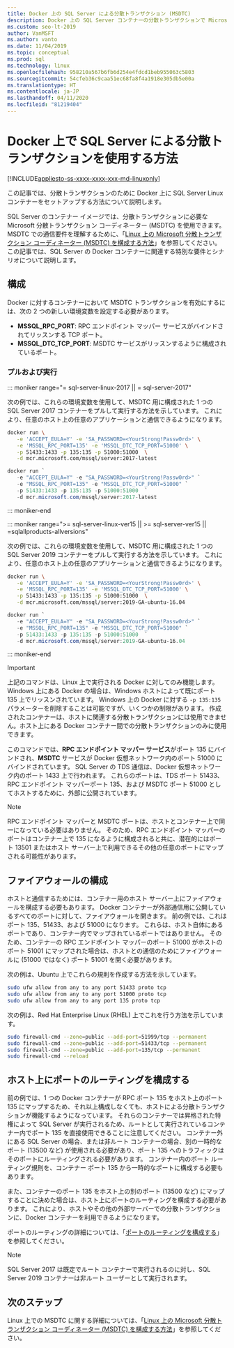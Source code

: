 ```yaml
---
title: Docker 上の SQL Server による分散トランザクション (MSDTC)
description: Docker 上の SQL Server コンテナーの分散トランザクションで Microsoft 分散トランザクション コーディネーター (MSDTC) を使用する方法について説明します。
ms.custom: seo-lt-2019
author: VanMSFT
ms.author: vanto
ms.date: 11/04/2019
ms.topic: conceptual
ms.prod: sql
ms.technology: linux
ms.openlocfilehash: 958210a567b6fb6d254e4fdcd1beb955063c5803
ms.sourcegitcommit: 54cfeb36c9caa51ec68fa8f4a1918e305db5e00a
ms.translationtype: HT
ms.contentlocale: ja-JP
ms.lasthandoff: 04/11/2020
ms.locfileid: "81219404"
---
```

# <a name="how-to-use-distributed-transactions-with-sql-server-on-docker"></a>Docker 上で SQL Server による分散トランザクションを使用する方法

[!INCLUDE[appliesto-ss-xxxx-xxxx-xxx-md-linuxonly](../includes/appliesto-ss-xxxx-xxxx-xxx-md-linuxonly.md)]

この記事では、分散トランザクションのために Docker 上に SQL Server Linux コンテナーをセットアップする方法について説明します。

SQL Server のコンテナー イメージでは、分散トランザクションに必要な Microsoft 分散トランザクション コーディネーター (MSDTC) を使用できます。 MSDTC での通信要件を理解するために、「[Linux 上の Microsoft 分散トランザクション コーディネーター (MSDTC) を構成する方法](sql-server-linux-configure-msdtc.md)」を参照してください。 この記事では、SQL Server の Docker コンテナーに関連する特別な要件とシナリオについて説明します。

## <a name="configuration"></a>構成

Docker に対するコンテナーにおいて MSDTC トランザクションを有効にするには、次の 2 つの新しい環境変数を設定する必要があります。

- **MSSQL_RPC_PORT**: RPC エンドポイント マッパー サービスがバインドされてリッスンする TCP ポート。  
- **MSSQL_DTC_TCP_PORT**: MSDTC サービスがリッスンするように構成されているポート。

### <a name="pull-and-run"></a>プルおよび実行

<!--SQL Server 2017 on Linux -->
::: moniker range="= sql-server-linux-2017 || = sql-server-2017"

次の例では、これらの環境変数を使用して、MSDTC 用に構成された 1 つの SQL Server 2017 コンテナーをプルして実行する方法を示しています。 これにより、任意のホスト上の任意のアプリケーションと通信できるようになります。

```bash
docker run \
   -e 'ACCEPT_EULA=Y' -e 'SA_PASSWORD=<YourStrong!Passw0rd>' \
   -e 'MSSQL_RPC_PORT=135' -e 'MSSQL_DTC_TCP_PORT=51000' \
   -p 51433:1433 -p 135:135 -p 51000:51000  \
   -d mcr.microsoft.com/mssql/server:2017-latest
```

```PowerShell
docker run `
   -e "ACCEPT_EULA=Y" -e "SA_PASSWORD=<YourStrong!Passw0rd>" `
   -e "MSSQL_RPC_PORT=135" -e "MSSQL_DTC_TCP_PORT=51000" `
   -p 51433:1433 -p 135:135 -p 51000:51000  `
   -d mcr.microsoft.com/mssql/server:2017-latest
```

::: moniker-end
<!--SQL Server 2019 on Linux-->
::: moniker range=">= sql-server-linux-ver15 || >= sql-server-ver15 || =sqlallproducts-allversions"

次の例では、これらの環境変数を使用して、MSDTC 用に構成された 1 つの SQL Server 2019 コンテナーをプルして実行する方法を示しています。 これにより、任意のホスト上の任意のアプリケーションと通信できるようになります。

```bash
docker run \
   -e 'ACCEPT_EULA=Y' -e 'SA_PASSWORD=<YourStrong!Passw0rd>' \
   -e 'MSSQL_RPC_PORT=135' -e 'MSSQL_DTC_TCP_PORT=51000' \
   -p 51433:1433 -p 135:135 -p 51000:51000  \
   -d mcr.microsoft.com/mssql/server:2019-GA-ubuntu-16.04
```

```PowerShell
docker run `
   -e "ACCEPT_EULA=Y" -e "SA_PASSWORD=<YourStrong!Passw0rd>" `
   -e "MSSQL_RPC_PORT=135" -e "MSSQL_DTC_TCP_PORT=51000" `
   -p 51433:1433 -p 135:135 -p 51000:51000  `
   -d mcr.microsoft.com/mssql/server:2019-GA-ubuntu-16.04
```

::: moniker-end

> [!IMPORTANT]
> 上記のコマンドは、Linux 上で実行される Docker に対してのみ機能します。 Windows 上にある Docker の場合は、Windows ホストによって既にポート 135 上でリッスンされています。 Windows 上の Docker に対する `-p 135:135` パラメーターを削除することは可能ですが、いくつかの制限があります。 作成されたコンテナーは、ホストに関連する分散トランザクションには使用できません。ホスト上にある Docker コンテナー間での分散トランザクションのみに使用できます。

このコマンドでは、**RPC エンドポイント マッパー サービス**がポート 135 にバインドされ、**MSDTC** サービスが Docker 仮想ネットワーク内のポート 51000 にバインドされています。 SQL Server の TDS 通信は、Docker 仮想ネットワーク内のポート 1433 上で行われます。 これらのポートは、TDS ポート 51433、RPC エンドポイント マッパーポート 135、および MSDTC ポート 51000 としてホストするために、外部に公開されています。

> [!NOTE]
> RPC エンドポイント マッパーと MSDTC ポートは、ホストとコンテナー上で同一になっている必要はありません。 そのため、RPC エンドポイント マッパーのポートはコンテナー上で 135 になるように構成されると共に、潜在的にはポート 13501 またはホスト サーバー上で利用できるその他の任意のポートにマップされる可能性があります。

## <a name="configure-the-firewall"></a>ファイアウォールの構成

ホストと通信するためには、コンテナー用のホスト サーバー上にファイアウォールを構成する必要もあります。 Docker コンテナーが外部通信用に公開しているすべてのポートに対して、ファイアウォールを開きます。 前の例では、これはポート 135、51433、および 51000 になります。 これらは、ホスト自体にあるポートであり、コンテナー内でマップされているポートではありません。 そのため、コンテナーの RPC エンドポイント マッパーのポート 51000 がホストのポート 51001 にマップされた場合は、ホストとの通信のためにファイアウォールに (51000 ではなく) ポート 51001 を開く必要があります。  

次の例は、Ubuntu 上でこれらの規則を作成する方法を示しています。

```bash
sudo ufw allow from any to any port 51433 proto tcp
sudo ufw allow from any to any port 51000 proto tcp
sudo ufw allow from any to any port 135 proto tcp
```

次の例は、Red Hat Enterprise Linux (RHEL) 上でこれを行う方法を示しています。

```bash
sudo firewall-cmd --zone=public --add-port=51999/tcp --permanent
sudo firewall-cmd --zone=public --add-port=51433/tcp --permanent
sudo firewall-cmd --zone=public --add-port=135/tcp --permanent
sudo firewall-cmd --reload
```

## <a name="configure-port-routing-on-the-host"></a>ホスト上にポートのルーティングを構成する

前の例では、1 つの Docker コンテナーが RPC ポート 135 をホスト上のポート 135 にマップするため、それ以上構成しなくても、ホストによる分散トランザクションが機能するようになっています。 それらのコンテナーでは昇格された特権によって SQL Server が実行されるため、ルートとして実行されているコンテナー内でポート 135 を直接使用できることに注意してください。 コンテナー外にある SQL Server の場合、または非ルート コンテナーの場合、別の一時的なポート (13500 など) が使用される必要があり、ポート 135 へのトラフィックはそのポートにルーティングされる必要があります。 コンテナー内のポート ルーティング規則を、コンテナー ポート 135 から一時的なポートに構成する必要もあります。

また、コンテナーのポート 135 をホスト上の別のポート (13500 など) にマップすることに決めた場合は、ホスト上にポートのルーティングを構成する必要があります。 これにより、ホストやその他の外部サーバーでの分散トランザクションに、Docker コンテナーを利用できるようになります。

ポートのルーティングの詳細については、「[ポートのルーティングを構成する](sql-server-linux-configure-msdtc.md#configure-port-routing)」を参照してください。

> [!NOTE]
> SQL Server 2017 は既定でルート コンテナーで実行されるのに対し、SQL Server 2019 コンテナーは非ルート ユーザーとして実行されます。

## <a name="next-steps"></a>次のステップ

Linux 上での MSDTC に関する詳細については、「[Linux 上の Microsoft 分散トランザクション コーディネーター (MSDTC) を構成する方法](sql-server-linux-configure-msdtc.md)」を参照してください。
